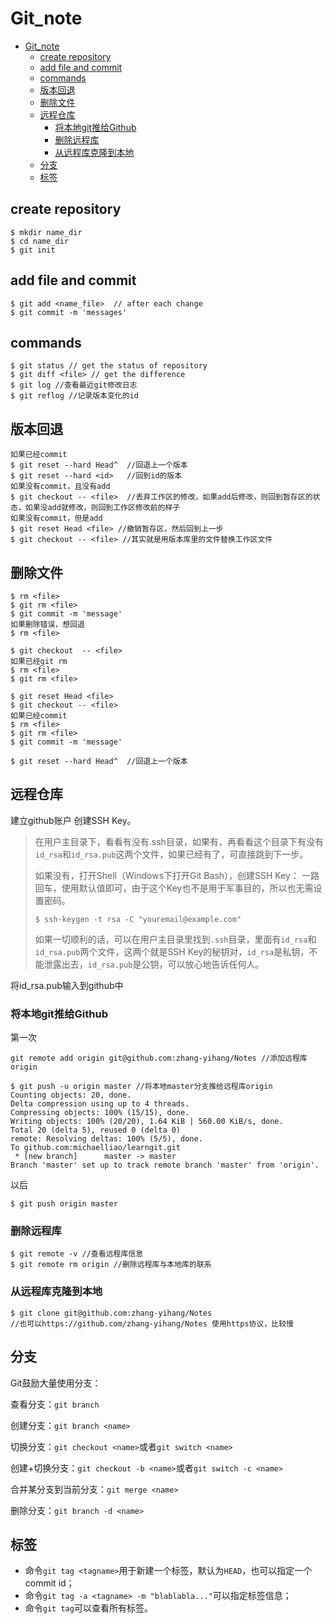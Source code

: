 # Git_note  
- [Git_note](#git_note)
  - [create repository](#create-repository)
  - [add file and commit](#add-file-and-commit)
  - [commands](#commands)
  - [版本回退](#版本回退)
  - [删除文件](#删除文件)
  - [远程仓库](#远程仓库)
    - [将本地git推给Github](#将本地git推给github)
    - [删除远程库](#删除远程库)
    - [从远程库克隆到本地](#从远程库克隆到本地)
  - [分支](#分支)
  - [标签](#标签)
## create repository  
```
$ mkdir name_dir
$ cd name_dir
$ git init
```
## add file and commit  
```
$ git add <name_file>  // after each change 
$ git commit -m 'messages'  
```
## commands
```
$ git status // get the status of repository
$ git diff <file> // get the difference 
$ git log //查看最近git修改日志
$ git reflog //记录版本变化的id
```
## 版本回退  
```
如果已经commit
$ git reset --hard Head^  //回退上一个版本
$ git reset --hard <id>   //回到id的版本
如果没有commit，且没有add
$ git checkout -- <file>  //丢弃工作区的修改，如果add后修改，则回到暂存区的状态，如果没add就修改，则回到工作区修改前的样子
如果没有commit，但是add
$ git reset Head <file> //撤销暂存区，然后回到上一步
$ git checkout -- <file> //其实就是用版本库里的文件替换工作区文件
```
## 删除文件
```
$ rm <file>
$ git rm <file>
$ git commit -m 'message'
如果删除错误，想回退
$ rm <file>

$ git checkout  -- <file>
如果已经git rm 
$ rm <file>
$ git rm <file>

$ git reset Head <file>
$ git checkout -- <file>
如果已经commit
$ rm <file>
$ git rm <file>
$ git commit -m 'message'

$ git reset --hard Head^  //回退上一个版本
```
## 远程仓库
建立github账户
创建SSH Key。

> 在用户主目录下，看看有没有.ssh目录，如果有，再看看这个目录下有没有`id_rsa`和`id_rsa.pub`这两个文件，如果已经有了，可直接跳到下一步。
>
> 如果没有，打开Shell（Windows下打开Git Bash），创建SSH Key：
> 一路回车，使用默认值即可，由于这个Key也不是用于军事目的，所以也无需设置密码。
>
> ```
> $ ssh-keygen -t rsa -C "youremail@example.com"
> ```
>
> 如果一切顺利的话，可以在用户主目录里找到`.ssh`目录，里面有`id_rsa`和`id_rsa.pub`两个文件，这两个就是SSH Key的秘钥对，`id_rsa`是私钥，不能泄露出去，`id_rsa.pub`是公钥，可以放心地告诉任何人。

将id_rsa.pub输入到github中
### 将本地git推给Github
第一次
```
git remote add origin git@github.com:zhang-yihang/Notes //添加远程库 origin
```

```
$ git push -u origin master //将本地master分支推给远程库origin
Counting objects: 20, done.
Delta compression using up to 4 threads.
Compressing objects: 100% (15/15), done.
Writing objects: 100% (20/20), 1.64 KiB | 560.00 KiB/s, done.
Total 20 (delta 5), reused 0 (delta 0)
remote: Resolving deltas: 100% (5/5), done.
To github.com:michaelliao/learngit.git
 * [new branch]      master -> master
Branch 'master' set up to track remote branch 'master' from 'origin'.
```
以后
```
$ git push origin master
```
### 删除远程库
```
$ git remote -v //查看远程库信息
$ git remote rm origin //删除远程库与本地库的联系
```

### 从远程库克隆到本地  

```
$ git clone git@github.com:zhang-yihang/Notes
//也可以https://github.com/zhang-yihang/Notes 使用https协议，比较慢
```

## 分支

Git鼓励大量使用分支：

查看分支：`git branch`

创建分支：`git branch <name>`

切换分支：`git checkout <name>`或者`git switch <name>`

创建+切换分支：`git checkout -b <name>`或者`git switch -c <name>`

合并某分支到当前分支：`git merge <name>`

删除分支：`git branch -d <name>`

## 标签

- 命令`git tag <tagname>`用于新建一个标签，默认为`HEAD`，也可以指定一个commit id；
- 命令`git tag -a <tagname> -m "blablabla..."`可以指定标签信息；
- 命令`git tag`可以查看所有标签。
